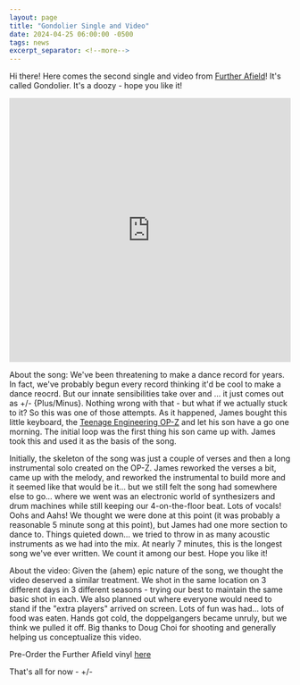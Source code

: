 ```yaml
---
layout: page
title: "Gondolier Single and Video"
date: 2024-04-25 06:00:00 -0500
tags: news
excerpt_separator: <!--more-->
---
```


Hi there! Here comes the second single and video from
[Further Afield](/further-afield/)! It's called Gondolier. It's a doozy - hope
you like it!

<div class="video-container">
    <iframe width="100%" height="473px" src="https://www.youtube.com/embed/Fi9gp52e68Y?si=XijRoRUpYDIUlRsn" title="YouTube video player" frameborder="0" allow="accelerometer; autoplay; clipboard-write; encrypted-media; gyroscope; picture-in-picture; web-share" referrerpolicy="strict-origin-when-cross-origin" allowfullscreen></iframe>
</div>

About the song: We've been threatening to make a dance record for years. In
fact, we've probably begun every record thinking it'd be cool to make a dance
reocrd. But our innate sensibilities take over and ... <!--more--> it just comes
out as +/- {Plus/Minus}. Nothing wrong with that - but what if we actually stuck
to it? So this was one of those attempts. As it happened, James bought this
little keyboard, the
[Teenage Engineering OP-Z](https://teenage.engineering/products/op-z) and let
his son have a go one morning. The initial loop was the first thing his son came
up with. James took this and used it as the basis of the song.

Initially, the skeleton of the song was just a couple of verses and then a long
instrumental solo created on the OP-Z. James reworked the verses a bit, came up
with the melody, and reworked the instrumental to build more and it seemed like
that would be it... but we still felt the song had somewhere else to go... where
we went was an electronic world of synthesizers and drum machines while still
keeping our 4-on-the-floor beat. Lots of vocals! Oohs and Aahs! We thought we
were done at this point (it was probably a reasonable 5 minute song at this
point), but James had one more section to dance to. Things quieted down... we
tried to throw in as many acoustic instruments as we had into the mix. At nearly
7 minutes, this is the longest song we've ever written. We count it among our
best. Hope you like it!

About the video: Given the (ahem) epic nature of the song, we thought the video
deserved a similar treatment. We shot in the same location on 3 different days
in 3 different seasons - trying our best to maintain the same basic shot in
each. We also planned out where everyone would need to stand if the "extra
players" arrived on screen. Lots of fun was had... lots of food was eaten. Hands
got cold, the doppelgangers became unruly, but we think we pulled it off. Big
thanks to Doug Choi for shooting and generally helping us conceptualize this
video.

Pre-Order the Further Afield vinyl
[here](https://ernestjenning.limitedrun.com/products/778312)

That's all for now - +/-
